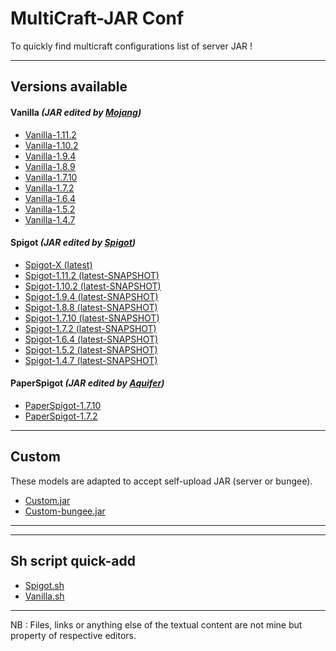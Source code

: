 MultiCraft-JAR Conf
=====
To quickly find multicraft configurations list of server JAR !

-----
Versions available
-----

#### Vanilla _(JAR edited by [Mojang](https://mojang.com))_
* [Vanilla-1.11.2](https://github.com/ValentinTh/MultiCraft-JAR-Conf/blob/master/vanilla/vanilla-1.11.2.jar.conf)
* [Vanilla-1.10.2](https://github.com/ValentinTh/MultiCraft-JAR-Conf/blob/master/vanilla/vanilla-1.10.2.jar.conf)
* [Vanilla-1.9.4](https://github.com/ValentinTh/MultiCraft-JAR-Conf/blob/master/vanilla/vanilla-1.9.4.jar.conf)
* [Vanilla-1.8.9](https://github.com/ValentinTh/MultiCraft-JAR-Conf/blob/master/vanilla/vanilla-1.8.9.jar.conf)
* [Vanilla-1.7.10](https://github.com/ValentinTh/MultiCraft-JAR-Conf/blob/master/vanilla/vanilla-1.7.10.jar.conf)
* [Vanilla-1.7.2](https://github.com/ValentinTh/MultiCraft-JAR-Conf/blob/master/vanilla/vanilla-1.7.2.jar.conf)
* [Vanilla-1.6.4](https://github.com/ValentinTh/MultiCraft-JAR-Conf/blob/master/vanilla/vanilla-1.6.4.jar.conf)
* [Vanilla-1.5.2](https://github.com/ValentinTh/MultiCraft-JAR-Conf/blob/master/vanilla/vanilla-1.5.2.jar.conf)
* [Vanilla-1.4.7](https://github.com/ValentinTh/MultiCraft-JAR-Conf/blob/master/vanilla/vanilla-1.4.7.jar.conf)

#### Spigot _(JAR edited by [Spigot](https://spigotmc.org))_
* [Spigot-X (latest)](https://github.com/ValentinTh/MultiCraft-JAR-Conf/blob/master/spigot/spigot-x-latest.jar.conf)
* [Spigot-1.11.2 (latest-SNAPSHOT)](https://github.com/ValentinTh/MultiCraft-JAR-Conf/blob/master/spigot/spigot-1.11.2.jar.conf)
* [Spigot-1.10.2 (latest-SNAPSHOT)](https://github.com/ValentinTh/MultiCraft-JAR-Conf/blob/master/spigot/spigot-1.10.2.jar.conf)
* [Spigot-1.9.4 (latest-SNAPSHOT)](https://github.com/ValentinTh/MultiCraft-JAR-Conf/blob/master/spigot/spigot-1.9.4.jar.conf)
* [Spigot-1.8.8 (latest-SNAPSHOT)](https://github.com/ValentinTh/MultiCraft-JAR-Conf/blob/master/spigot/spigot-1.8.8.jar.conf)
* [Spigot-1.7.10 (latest-SNAPSHOT)](https://github.com/ValentinTh/MultiCraft-JAR-Conf/blob/master/spigot/spigot-1.7.10-b1657.jar.conf)
* [Spigot-1.7.2 (latest-SNAPSHOT)](https://github.com/ValentinTh/MultiCraft-JAR-Conf/blob/master/spigot/spigot-1.7.2-b1339.jar.conf)
* [Spigot-1.6.4 (latest-SNAPSHOT)](https://github.com/ValentinTh/MultiCraft-JAR-Conf/blob/master/spigot/spigot-1.6.4.jar.conf)
* [Spigot-1.5.2 (latest-SNAPSHOT)](https://github.com/ValentinTh/MultiCraft-JAR-Conf/blob/master/spigot/spigot-1.5.2.jar.conf)
* [Spigot-1.4.7 (latest-SNAPSHOT)](https://github.com/ValentinTh/MultiCraft-JAR-Conf/blob/master/spigot/spigot-1.4.7.jar.conf)

#### PaperSpigot _(JAR edited by [Aquifer](https://aquifermc.org))_
* [PaperSpigot-1.7.10]()
* [PaperSpigot-1.7.2]()

----
Custom
-----
These models are adapted to accept self-upload JAR (server or bungee).
* [Custom.jar](https://github.com/ValentinTh/MultiCraft-JAR-Conf/blob/master/custom.jar.conf)
* [Custom-bungee.jar](https://github.com/ValentinTh/MultiCraft-JAR-Conf/blob/master/custom-bungee.jar.conf)
-----
----
Sh script quick-add
-----
* [Spigot.sh](https://github.com/ValentinTh/MultiCraft-JAR-Conf/blob/master/spigot/spigot.sh)
* [Vanilla.sh](https://github.com/ValentinTh/MultiCraft-JAR-Conf/blob/master/vanilla/vanilla.sh)
-----
NB : Files, links or anything else of the textual content are not mine but property of respective editors.
